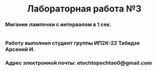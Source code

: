 <h1 align="center">Лабораторная работа №3</h1>
<h3>Мигание лампочки с интервалом в 1 сек.</h3>
<h1/>
<h3>Работу выполнил студент группы ИП2К-22 Табидзе Арсений И.</h3>
<h3>Адрес электронной почты: etochtopochtao0@gmail.com</h3>

